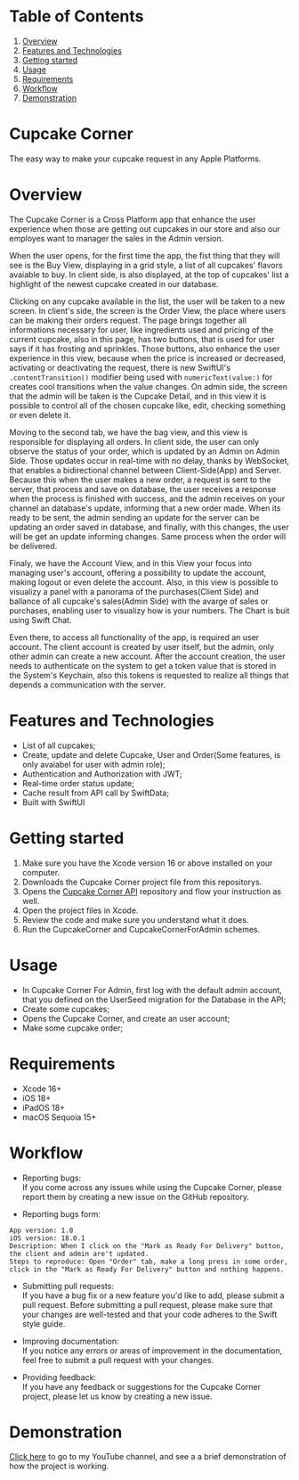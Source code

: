 # Table of Contents
1. [Overview](#overview)
2. [Features and Technologies](#featuresandtechnologies)
3. [Getting started](#getting-started)
4. [Usage](#usage)
5. [Requirements](#requirements)
6. [Workflow](#workflow)
7. [Demonstration](#demonstration)

# Cupcake Corner
The easy way to make your cupcake request in any Apple Platforms.
 
 # Overview
The Cupcake Corner is a Cross Platform app that enhance the user experience when those are getting out cupcakes in our store and also our employes want to manager the sales in the Admin version.<br>

When the user opens, for the first time the app, the fist thing that they will see is the Buy View, displaying in a grid style, a list of all cupcakes' flavors avaiable to buy. In client side, is also displayed, at the top of cupcakes' list a highlight of the newest cupcake created in our database.<br>

Clicking on any cupcake available in the list, the user will be taken to a new screen. In client's side, the screen is the Order View, the place where users can be making their orders request. The page brings together all informations necessary for user, like ingredients used and pricing of the current cupcake, also in this page, has two buttons, that is used for user says if it has frosting and sprinkles. Those buttons, also enhance the user experience in this view, because when the price is increased or decreased, activating or deactivating the request, there is new SwiftUI's `.contentTransition()` modifier being used with `numericText(value:)` for creates cool transitions when the value changes. On admin side, the screen that the admin will be taken is the Cupcake Detail, and in this view it is possible to control all of the chosen cupcake like, edit, checking something or even delete it.<br>

Moving to the second tab, we have the bag view, and this view is responsible for displaying all orders. In client side, the user can only observe the status of your order, which is updated by an Admin on Admin Side. Those updates occur in real-time with no delay, thanks by WebSocket, that enables a bidirectional channel between Client-Side(App) and Server. Because this when the user makes a new order, a request is sent to the server, that process and save on database, the user receives a response when the process is finished with success, and the admin receives on your channel an database's update, informing that a new order made. When its ready to be sent, the admin sending an update for the server can be updating an order saved in database, and finally, with this changes, the user will be get an update informing changes. Same process when the order will be delivered.<br>

Finaly, we have the Account View, and in this View your focus into managing user's account, offering a possibility to update the account, making logout or even delete the account. Also, in this view is possible to visualizy a panel with a panorama of the purchases(Client Side) and ballance of all cupcake's sales(Admin Side) with the avarge of sales or purchases, enabling user to visualizy how is your numbers. The Chart is buit using Swift Chat.<br>

Even there, to access all functionality of the app, is required an user account. The client account is created by user itself, but the admin, only other admin can create a new account. After the account creation, the user needs to authenticate on the system to get a token value that is stored in the System's Keychain, also this tokens is requested to realize all things that depends a communication with the server.

# Features and Technologies
* List of all cupcakes;<br>
* Create, update and delete Cupcake, User and Order(Some features, is only avaiabel for user with admin role);<br>
* Authentication and Authorization with JWT;<br>
* Real-time order status update;<br>
* Cache result from API call by SwiftData;<br>
* Built with SwiftUI

 # Getting started
1. Make sure you have the Xcode version 16 or above installed on your computer.<br>
2. Downloads the Cupcake Corner project file from this repositorys. <br>
3. Opens the [Cupcake Corner API](https://github.com/isaqueDaSilva/CupcakeCornerAPI.git) repository and flow your instruction as well.<br>
4. Open the project files in Xcode.<br>
6. Review the code and make sure you understand what it does.<br>
7. Run the CupcakeCorner and CupcakeCornerForAdmin schemes.<br>

# Usage
- In Cupcake Corner For Admin, first log with the default admin account, that you defined on the UserSeed migration for the Database in the API;
- Create some cupcakes;
- Opens the Cupcake Corner, and create an user account;
- Make some cupcake order;

# Requirements
- Xcode 16+
- iOS 18+
- iPadOS 18+
- macOS Sequoia 15+

# Workflow
* Reporting bugs:<br> 
If you come across any issues while using the Cupcake Corner, please report them by creating a new issue on the GitHub repository.

* Reporting bugs form: <br> 
```
App version: 1.0
iOS version: 18.0.1
Description: When I click on the "Mark as Ready For Delivery" button, the client and admin are't updated.
Steps to reproduce: Open "Order" tab, make a long press in some order, click in the "Mark as Ready For Delivery" button and nothing happens.
```

* Submitting pull requests: <br> 
If you have a bug fix or a new feature you'd like to add, please submit a pull request. Before submitting a pull request, 
please make sure that your changes are well-tested and that your code adheres to the Swift style guide.

* Improving documentation: <br> 
If you notice any errors or areas of improvement in the documentation, feel free to submit a pull request with your changes.

* Providing feedback:<br> 
If you have any feedback or suggestions for the Cupcake Corner project, please let us know by creating a new issue.


# Demonstration
[Click here](https://youtu.be/JXeca_3qchQ) to go to my YouTube channel, and see a a brief demonstration of how the project is working.
